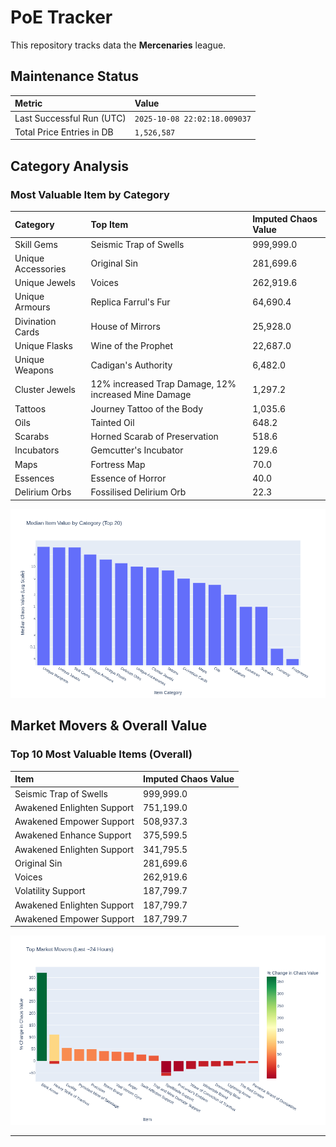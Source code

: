 # PoE Tracker

This repository tracks data the **Mercenaries** league.

## Maintenance Status

<!-- START_MAINTENANCE -->
| Metric | Value |
|:---|:---|
| Last Successful Run (UTC) | `2025-10-08 22:02:18.009037` |
| Total Price Entries in DB | `1,526,587` |

<!-- END_MAINTENANCE -->

## Category Analysis

<!-- START_CATEGORY_ANALYSIS -->
### Most Valuable Item by Category
| Category | Top Item | Imputed Chaos Value |
| :--- | :--- | :--- |
| Skill Gems | Seismic Trap of Swells | 999,999.0 |
| Unique Accessories | Original Sin | 281,699.6 |
| Unique Jewels | Voices | 262,919.6 |
| Unique Armours | Replica Farrul's Fur | 64,690.4 |
| Divination Cards | House of Mirrors | 25,928.0 |
| Unique Flasks | Wine of the Prophet | 22,687.0 |
| Unique Weapons | Cadigan's Authority | 6,482.0 |
| Cluster Jewels | 12% increased Trap Damage, 12% increased Mine Damage | 1,297.2 |
| Tattoos | Journey Tattoo of the Body | 1,035.6 |
| Oils | Tainted Oil | 648.2 |
| Scarabs | Horned Scarab of Preservation | 518.6 |
| Incubators | Gemcutter's Incubator | 129.6 |
| Maps | Fortress Map | 70.0 |
| Essences | Essence of Horror | 40.0 |
| Delirium Orbs | Fossilised Delirium Orb | 22.3 |


![Category Analysis Chart](charts/category_analysis.png)
<!-- END_CATEGORY_ANALYSIS -->

## Market Movers & Overall Value

<!-- START_ANALYSIS -->
### Top 10 Most Valuable Items (Overall)
| Item | Imputed Chaos Value |
| :--- | :--- |
| Seismic Trap of Swells | 999,999.0 |
| Awakened Enlighten Support | 751,199.0 |
| Awakened Empower Support | 508,937.3 |
| Awakened Enhance Support | 375,599.5 |
| Awakened Enlighten Support | 341,795.5 |
| Original Sin | 281,699.6 |
| Voices | 262,919.6 |
| Volatility Support | 187,799.7 |
| Awakened Enlighten Support | 187,799.7 |
| Awakened Empower Support | 187,799.7 |


![Market Movers Chart](charts/market_movers.png)
<!-- END_ANALYSIS -->

---

